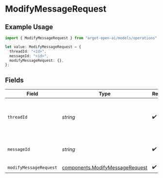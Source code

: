 # ModifyMessageRequest

## Example Usage

```typescript
import { ModifyMessageRequest } from "argot-open-ai/models/operations";

let value: ModifyMessageRequest = {
  threadId: "<id>",
  messageId: "<id>",
  modifyMessageRequest: {},
};
```

## Fields

| Field                                                                              | Type                                                                               | Required                                                                           | Description                                                                        |
| ---------------------------------------------------------------------------------- | ---------------------------------------------------------------------------------- | ---------------------------------------------------------------------------------- | ---------------------------------------------------------------------------------- |
| `threadId`                                                                         | *string*                                                                           | :heavy_check_mark:                                                                 | The ID of the thread to which this message belongs.                                |
| `messageId`                                                                        | *string*                                                                           | :heavy_check_mark:                                                                 | The ID of the message to modify.                                                   |
| `modifyMessageRequest`                                                             | [components.ModifyMessageRequest](../../models/components/modifymessagerequest.md) | :heavy_check_mark:                                                                 | N/A                                                                                |